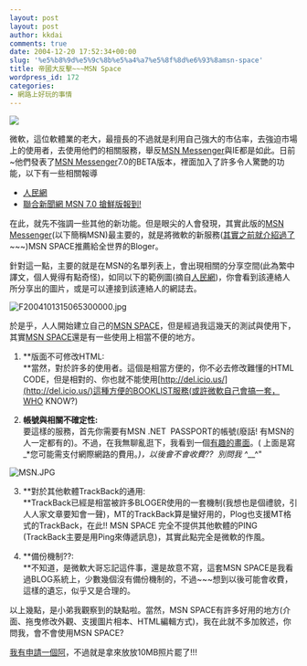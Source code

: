 ```yaml
---
layout: post
layout: post
author: kkdai
comments: true
date: 2004-12-20 17:52:34+00:00
slug: '%e5%b8%9d%e5%9c%8b%e5%a4%a7%e5%8f%8d%e6%93%8amsn-space'
title: 帝國大反擊~~~MSN Space
wordpress_id: 172
categories:
- 網路上好玩的事情
---
```


![](http://messenger.msn.com/controls/images/sf.gif)

微軟，這位軟體業的老大，最擅長的不過就是利用自己強大的市佔率，去強迫市場上的使用者，去使用他們的相關服務，舉反[MSN Messenger](http://messenger.msn.com/Beta/Default.aspx)與IE都是如此。日前~他們發表了[MSN Messenger](http://messenger.msn.com/Beta/Default.aspx)7.0的BETA版本，裡面加入了許多令人驚艷的功能，以下有一些相關報導

  * [人民網](http://www.people.com.cn/BIG5/it/1070/2917054.html)
  * [聯合新聞網 MSN 7.0 搶鮮版報到!](http://news.sina.com.tw/articles/12/52/02/12520280.html?/tech/)

在此，就先不強調一些其他的新功能。但是眼尖的人會發現，其實此版的[MSN Messenger](http://messenger.msn.com/Beta/Default.aspx)(以下簡稱MSN)最主要的，就是將微軟的新服務([其實之前就介紹過了](http://www.evanlin.com/blog/archives/000178.html)~~~)MSN SPACE推薦給全世界的Bloger。

針對這一點，主要的就是在MSN的名單列表上，會出現相關的分享空間(此為繁中譯文，個人覺得有點奇怪)，如同以下的範例圖(摘自[人民網](http://www.people.com.cn/BIG5/it/1070/2917054.html))，你會看到該連絡人所分享出的圖片，或是可以連接到該連絡人的網誌去。

![F2004101315065300000.jpg](http://www.evanlin.com/blog/archives/20041221/F2004101315065300000.jpg)

於是乎，人人開始建立自己的[MSN SPACE](http://spaces.msn.com/HomePage.aspx)，但是經過我這幾天的測試與使用下，其實[MSN SPACE](http://spaces.msn.com/HomePage.aspx)還是有一些使用上相當不便的地方。

  1. **版面不可修改HTML:  
**當然，對於許多的使用者。這個是相當方便的，你不必去修改難懂的HTML CODE，但是相對的、你也就不能使用[http://del.icio.us/](http://del.icio.us/)這種方便的BOOKLIST服務(或許微軟自己會搞一套，WHO KNOW?)  

  2. **帳號與相關不確定性:**  
要這樣的服務，首先你需要有MSN .NET  PASSPORT的帳號(廢話! 有MSN的人一定都有的)。不過，在我無聊亂逛下，我看到一個[有趣的畫面](http://spaces.msn.com/HomePage.aspx)。( 上面是寫_*您可能需支付網際網路的費用。_)，以後會不會收費??  別問我 ^___^"  
  
![MSN.JPG](http://www.evanlin.com/blog/archives/20041221/MSN.JPG)   

  3. **對於其他軟體TrackBack的通用:  
**TrackBack已經是相當被許多BLOGER使用的一套機制(我想也是個禮貌，引人人家文章要知會一聲)，MT的TrackBack算是蠻好用的，Plog也支援MT格式的TrackBack，在此!! MSN SPACE 完全不提供其他軟體的PING (TrackBack主要是用Ping來傳遞訊息)，其實此點完全是微軟的作風。  

  4. **備份機制??:  
**不知道，是微軟大哥忘記這件事，還是故意不寫，這套MSN SPACE是我看過BLOG系統上，少數幾個沒有備份機制的，不過~~~想到以後可能會收費，這樣的遺忘，似乎又是合理的。

以上幾點，是小弟我觀察到的缺點啦。當然，MSN SPACE有許多好用的地方(介面、拖曳修改外觀、支援圖片相本、HTML編輯方式)，我在此就不多加敘述，你問我，會不會使用MSN SPACE?

[我有申請一個阿](http://spaces.msn.com/members/evan/)，不過就是拿來放放10MB照片罷了!!!
